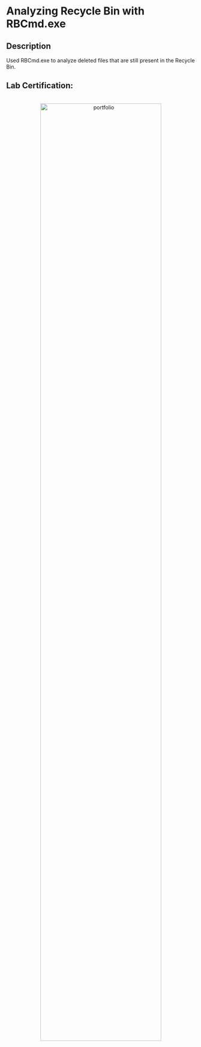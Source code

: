 <h1>Analyzing Recycle Bin with RBCmd.exe</h1>

<h2>Description</h2>
Used RBCmd.exe to analyze deleted files that are still present in the Recycle Bin.
<br />

<h2>Lab Certification:</h2>

<p align="center">
<br/>
<img src="" height="80%" width="80%" alt="portfolio"/>
<br />


<!--
 ```diff
- text in red
+ text in green
! text in orange
# text in gray
@@ text in purple (and bold)@@
```
--!>
